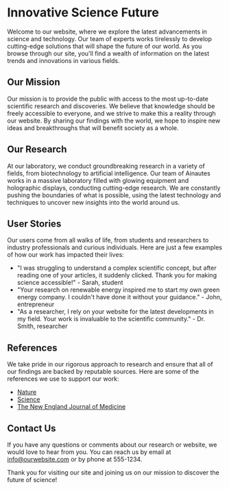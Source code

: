 <!--font:Montserrat-->

# Innovative Science Future

Welcome to our website, where we explore the latest advancements in science and technology. Our team of experts works tirelessly to develop cutting-edge solutions that will shape the future of our world. As you browse through our site, you'll find a wealth of information on the latest trends and innovations in various fields.

## Our Mission

Our mission is to provide the public with access to the most up-to-date scientific research and discoveries. We believe that knowledge should be freely accessible to everyone, and we strive to make this a reality through our website. By sharing our findings with the world, we hope to inspire new ideas and breakthroughs that will benefit society as a whole.

## Our Research

At our laboratory, we conduct groundbreaking research in a variety of fields, from biotechnology to artificial intelligence. Our team of Ainautes works in a massive laboratory filled with glowing equipment and holographic displays, conducting cutting-edge research. We are constantly pushing the boundaries of what is possible, using the latest technology and techniques to uncover new insights into the world around us.

## User Stories

Our users come from all walks of life, from students and researchers to industry professionals and curious individuals. Here are just a few examples of how our work has impacted their lives:

- "I was struggling to understand a complex scientific concept, but after reading one of your articles, it suddenly clicked. Thank you for making science accessible!" - Sarah, student
- "Your research on renewable energy inspired me to start my own green energy company. I couldn't have done it without your guidance." - John, entrepreneur
- "As a researcher, I rely on your website for the latest developments in my field. Your work is invaluable to the scientific community." - Dr. Smith, researcher

## References

We take pride in our rigorous approach to research and ensure that all of our findings are backed by reputable sources. Here are some of the references we use to support our work:

- [Nature](#)
- [Science](#)
- [The New England Journal of Medicine](#)

## Contact Us

If you have any questions or comments about our research or website, we would love to hear from you. You can reach us by email at info@ourwebsite.com or by phone at 555-1234.

Thank you for visiting our site and joining us on our mission to discover the future of science!

<!--

Write me content for website with wallpaper which alt text is:

"Ainautes working in a massive laboratory filled with glowing equipment and holographic displays, conducting cutting-edge research."

The name/title of the page should not be 1:1 copy of the alt text but rather a real content of the website which is using this wallpaper.

- Use markdown format 
- Start with heading
- Heading should be short and concise
- The content should look like a real website 
- The website should not be about the wallpaper, wallpaper is just a related background
- Heading should be contain work "wallpaper" or "background"
- Include real sections like references, contact, user stories, etc. use things relevant to the page purpose.
- Feel free to use structure like headings, bullets, numbering, blockquotes, paragraphs, horizontal lines, etc.
- You can use formatting like bold or _italic_
- You can include UTF-8 emojis
- Links should be only #hash anchors (and you can refer to the document itself)
- Do not include images


---


# Discover the Future of Science with Our Innovative Research

Welcome to our website, where we explore the latest advancements in science and technology. Our team of experts works tirelessly to develop cutting-edge solutions that will shape the future of our world. As you browse through our site, you'll find a wealth of information on the latest trends and innovations in various fields.

## Our Mission

Our mission is to provide the public with access to the most up-to-date scientific research and discoveries. We believe that knowledge should be freely accessible to everyone, and we strive to make this a reality through our website. By sharing our findings with the world, we hope to inspire new ideas and breakthroughs that will benefit society as a whole.

## Our Research

At our laboratory, we conduct groundbreaking research in a variety of fields, from biotechnology to artificial intelligence. Our team of Ainautes works in a massive laboratory filled with glowing equipment and holographic displays, conducting cutting-edge research. We are constantly pushing the boundaries of what is possible, using the latest technology and techniques to uncover new insights into the world around us.

## User Stories

Our users come from all walks of life, from students and researchers to industry professionals and curious individuals. Here are just a few examples of how our work has impacted their lives:

- "I was struggling to understand a complex scientific concept, but after reading one of your articles, it suddenly clicked. Thank you for making science accessible!" - Sarah, student
- "Your research on renewable energy inspired me to start my own green energy company. I couldn't have done it without your guidance." - John, entrepreneur
- "As a researcher, I rely on your website for the latest developments in my field. Your work is invaluable to the scientific community." - Dr. Smith, researcher

## References

We take pride in our rigorous approach to research and ensure that all of our findings are backed by reputable sources. Here are some of the references we use to support our work:

- [Nature](#)
- [Science](#)
- [The New England Journal of Medicine](#)

## Contact Us

If you have any questions or comments about our research or website, we would love to hear from you. You can reach us by email at info@ourwebsite.com or by phone at 555-1234.

Thank you for visiting our site and joining us on our mission to discover the future of science!

-->
